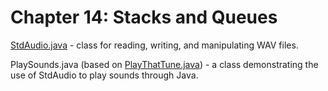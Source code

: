 # Chapter 14: Stacks and Queues

[StdAudio.java](http://introcs.cs.princeton.edu/java/stdlib/StdAudio.java.html) - class for reading, writing, and manipulating WAV files.

PlaySounds.java (based on [PlayThatTune.java](http://courses.cs.washington.edu/courses/cse143/14wi/homework/ass2/PlayThatTune.java.html)) - a class demonstrating
the use of StdAudio to play sounds through Java.
